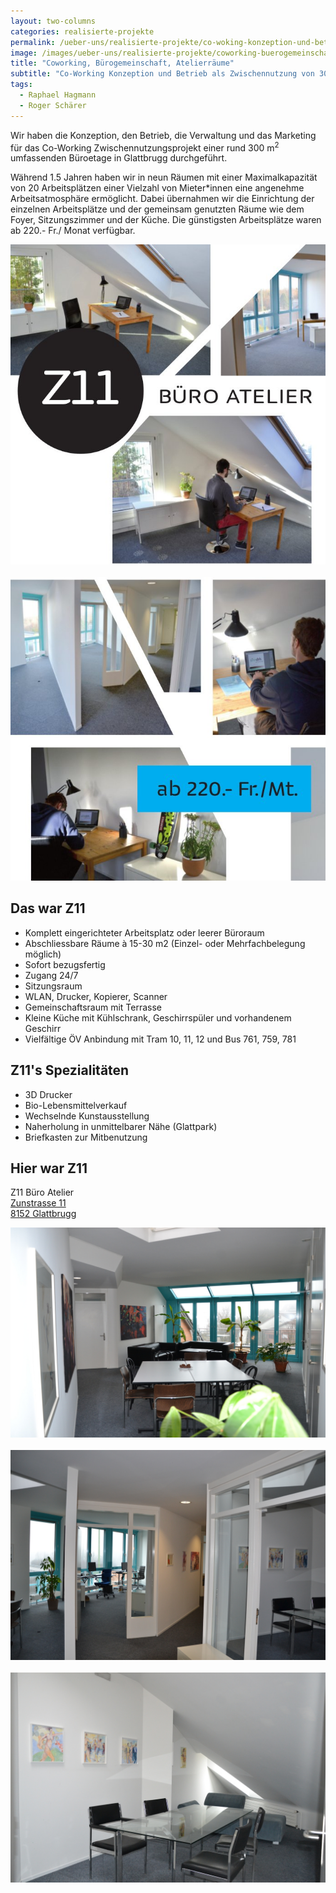 ```yaml
---
layout: two-columns
categories: realisierte-projekte
permalink: /ueber-uns/realisierte-projekte/co-woking-konzeption-und-betrieb/
image: /images/ueber-uns/realisierte-projekte/coworking-buerogemeinschaft-atelierraeume.jpg
title: "Coworking, Bürogemeinschaft, Atelierräume"
subtitle: "Co-Working Konzeption und Betrieb als Zwischennutzung von 300 m<sup>2</sup> Bürofläche in Glattbrugg"
tags:
  - Raphael Hagmann
  - Roger Schärer
---
```

Wir haben die Konzeption, den Betrieb, die Verwaltung und das Marketing für das Co-Working Zwischennutzungsprojekt einer rund 300 m<sup>2</sup> umfassenden Büroetage in Glattbrugg durchgeführt.

Während 1.5 Jahren haben wir in neun Räumen mit einer Maximalkapazität von 20 Arbeitsplätzen einer Vielzahl von Mieter*innen eine angenehme Arbeitsatmosphäre ermöglicht. Dabei übernahmen wir die Einrichtung der einzelnen Arbeitsplätze und der gemeinsam genutzten Räume wie dem Foyer, Sitzungszimmer und der Küche. Die günstigsten Arbeitsplätze waren ab 220.- Fr./ Monat verfügbar.

<img alt="Z11 Büro Atelier" src="/images/angebote/z11-buero-atelier/angebot/z11-1.jpg" /><br><br>
<img alt="Z11 Büro Atelier" src="/images/angebote/z11-buero-atelier/angebot/z11-2.jpg" />

<h2>Das war Z11</h2>
<ul>
<li>Komplett eingerichteter Arbeitsplatz oder leerer Büroraum</li>
<li>Abschliessbare Räume à 15-30 m2 (Einzel- oder Mehrfachbelegung möglich)</li>
<li>Sofort bezugsfertig</li>
<li>Zugang 24/7</li>
<li>Sitzungsraum</li>
<li>WLAN, Drucker, Kopierer, Scanner</li>
<li>Gemeinschaftsraum mit Terrasse</li>
<li>Kleine Küche mit Kühlschrank, Geschirrspüler und vorhandenem Geschirr</li>
<li>Vielfältige ÖV Anbindung mit Tram 10, 11, 12 und Bus 761, 759, 781</li>
</ul>

<h2>Z11's Spezialitäten</h2>
<ul>
<li>3D Drucker</li>
<li>Bio-Lebensmittelverkauf</li>
<li>Wechselnde Kunstausstellung</li>
<li>Naherholung in unmittelbarer Nähe (Glattpark)</li>
<li>Briefkasten zur Mitbenutzung</li>
</ul>

<h2>Hier war Z11</h2>
<p>Z11 Büro Atelier<br>
<a target="_blank" href="http://map.search.ch/Glattbrugg,Zunstr.11">Zunstrasse 11<br>8152 Glattbrugg</a><br>
</p>

<img alt="Z11 Büro Atelier" src="/images/angebote/z11-buero-atelier/raeume/DSC_0001.resized.JPG" /><br><br>
<img alt="Z11 Büro Atelier" src="/images/angebote/z11-buero-atelier/raeume/DSC_0009.resized.JPG" /><br><br>
<img alt="Z11 Büro Atelier" src="/images/angebote/z11-buero-atelier/raeume/DSC_0002.resized.JPG" />
